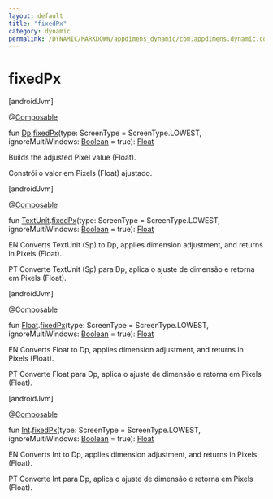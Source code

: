 ```yaml
---
layout: default
title: "fixedPx"
category: dynamic
permalink: /DYNAMIC/MARKDOWN/appdimens_dynamic/com.appdimens.dynamic.compose/-app-dimens/fixed-px.html
---
```


# fixedPx

[androidJvm]

@[Composable](https://developer.android.com/reference/kotlin/androidx/compose/runtime/Composable.html)

fun [Dp](https://developer.android.com/reference/kotlin/androidx/compose/ui/unit/Dp.html).[fixedPx](fixed-px.md)(type: ScreenType = ScreenType.LOWEST, ignoreMultiWindows: [Boolean](https://kotlinlang.org/api/core/kotlin-stdlib/kotlin/-boolean/index.html) = true): [Float](https://kotlinlang.org/api/core/kotlin-stdlib/kotlin/-float/index.html)

Builds the adjusted Pixel value (Float).

Constrói o valor em Pixels (Float) ajustado.

[androidJvm]

@[Composable](https://developer.android.com/reference/kotlin/androidx/compose/runtime/Composable.html)

fun [TextUnit](https://developer.android.com/reference/kotlin/androidx/compose/ui/unit/TextUnit.html).[fixedPx](fixed-px.md)(type: ScreenType = ScreenType.LOWEST, ignoreMultiWindows: [Boolean](https://kotlinlang.org/api/core/kotlin-stdlib/kotlin/-boolean/index.html) = true): [Float](https://kotlinlang.org/api/core/kotlin-stdlib/kotlin/-float/index.html)

EN Converts TextUnit (Sp) to Dp, applies dimension adjustment, and returns in Pixels (Float).

PT Converte TextUnit (Sp) para Dp, aplica o ajuste de dimensão e retorna em Pixels (Float).

[androidJvm]

@[Composable](https://developer.android.com/reference/kotlin/androidx/compose/runtime/Composable.html)

fun [Float](https://kotlinlang.org/api/core/kotlin-stdlib/kotlin/-float/index.html).[fixedPx](fixed-px.md)(type: ScreenType = ScreenType.LOWEST, ignoreMultiWindows: [Boolean](https://kotlinlang.org/api/core/kotlin-stdlib/kotlin/-boolean/index.html) = true): [Float](https://kotlinlang.org/api/core/kotlin-stdlib/kotlin/-float/index.html)

EN Converts Float to Dp, applies dimension adjustment, and returns in Pixels (Float).

PT Converte Float para Dp, aplica o ajuste de dimensão e retorna em Pixels (Float).

[androidJvm]

@[Composable](https://developer.android.com/reference/kotlin/androidx/compose/runtime/Composable.html)

fun [Int](https://kotlinlang.org/api/core/kotlin-stdlib/kotlin/-int/index.html).[fixedPx](fixed-px.md)(type: ScreenType = ScreenType.LOWEST, ignoreMultiWindows: [Boolean](https://kotlinlang.org/api/core/kotlin-stdlib/kotlin/-boolean/index.html) = true): [Float](https://kotlinlang.org/api/core/kotlin-stdlib/kotlin/-float/index.html)

EN Converts Int to Dp, applies dimension adjustment, and returns in Pixels (Float).

PT Converte Int para Dp, aplica o ajuste de dimensão e retorna em Pixels (Float).